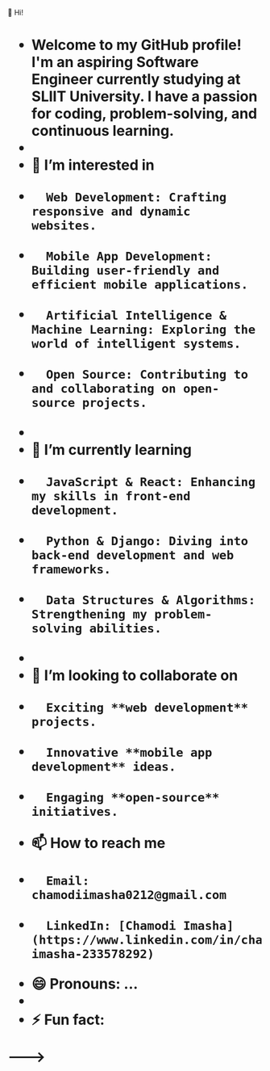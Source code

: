 👋 Hi!
<h1 align + "center"I’m Chamodi Imasha</h1>

- Welcome to my GitHub profile! I'm an aspiring **Software Engineer** currently studying at SLIIT University. I have a passion for coding, problem-solving, and continuous learning.
- 
- 👀 I’m interested in
-       Web Development: Crafting responsive and dynamic websites.
-       Mobile App Development: Building user-friendly and efficient mobile applications.
-       Artificial Intelligence & Machine Learning: Exploring the world of intelligent systems.
-       Open Source: Contributing to and collaborating on open-source projects.
-   
- 🌱 I’m currently learning
-       JavaScript & React: Enhancing my skills in front-end development.
-       Python & Django: Diving into back-end development and web frameworks.
-       Data Structures & Algorithms: Strengthening my problem-solving abilities.
-   
- 💞️ I’m looking to collaborate on
-       Exciting **web development** projects.
-       Innovative **mobile app development** ideas.
-       Engaging **open-source** initiatives.

- 📫 How to reach me
-       Email: chamodiimasha0212@gmail.com
-       LinkedIn: [Chamodi Imasha](https://www.linkedin.com/in/chamodi-imasha-233578292)
- 😄 Pronouns: ...
- 
- ⚡ Fun fact: 

<!---
Chamodiimasha/Chamodiimasha is a ✨ special ✨ repository because its `README.md` (this file) appears on your GitHub profile.
You can click the Preview link to take a look at your changes.💞️ Looking to Collaborate On
- Exciting **web development** projects.
- Innovative **mobile app development** ideas.
- Engaging **open-source** initiatives.

## 📫 How to Reach Me
- **Email**: chamodi.imasha@example.com
- **LinkedIn**: [Chamodi Imasha](https://www.linkedin.com/in/chamodi-imasha/)
- **Twitter**: [@ChamodiImasha](https://twitter.com/ChamodiImasha)

## 😄 Pronouns
- **She/Her**

## ⚡ Fun Fact
- I love exploring **new technologies** and **trends** in the tech world. When I'm not coding, you can find me **reading** sci-fi novels or **hiking** in nature.

Let's connect and build something amazing together!

<!---
Chamodiimasha/Chamodiimasha is a ✨ special ✨ repository because its `README.md` (this file) appears on your GitHub profile.
You can click the Preview link to take a look at your changes.
--->

--->
